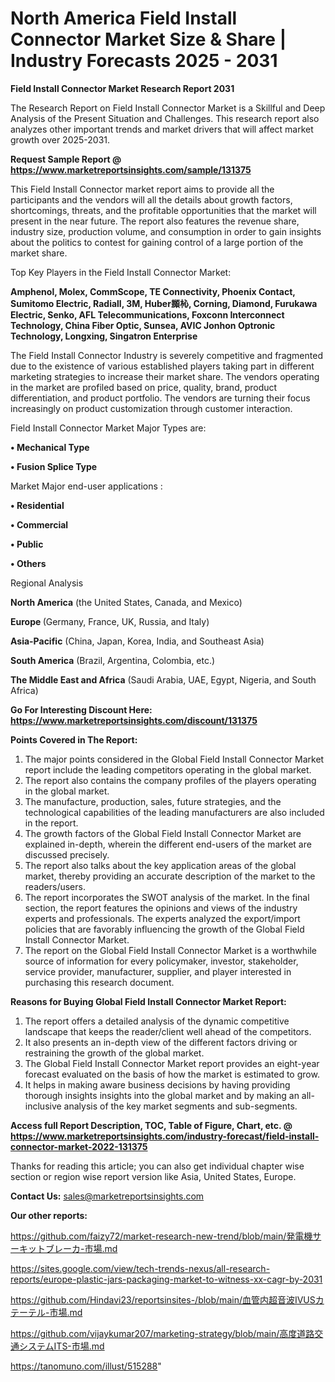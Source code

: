 # North America Field Install Connector Market Size & Share | Industry Forecasts 2025 - 2031

<strong>Field Install Connector Market Research Report 2031</strong>

The Research Report on Field Install Connector Market is a Skillful and Deep Analysis of the Present Situation and Challenges. This research report also analyzes other important trends and market drivers that will affect market growth over 2025-2031.

<strong>Request Sample Report @ <a href=https://www.marketreportsinsights.com/sample/131375>https://www.marketreportsinsights.com/sample/131375</a></strong>

This Field Install Connector market report aims to provide all the participants and the vendors will all the details about growth factors, shortcomings, threats, and the profitable opportunities that the market will present in the near future. The report also features the revenue share, industry size, production volume, and consumption in order to gain insights about the politics to contest for gaining control of a large portion of the market share.

Top Key Players in the Field Install Connector Market:

<strong>Amphenol, Molex, CommScope, TE Connectivity, Phoenix Contact, Sumitomo Electric, Radiall, 3M, Huber䫨杺, Corning, Diamond, Furukawa Electric, Senko, AFL Telecommunications, Foxconn Interconnect Technology, China Fiber Optic, Sunsea, AVIC Jonhon Optronic Technology, Longxing, Singatron Enterprise</strong>

The Field Install Connector Industry is severely competitive and fragmented due to the existence of various established players taking part in different marketing strategies to increase their market share. The vendors operating in the market are profiled based on price, quality, brand, product differentiation, and product portfolio. The vendors are turning their focus increasingly on product customization through customer interaction.

Field Install Connector Market Major Types are:

<strong>• Mechanical Type

• Fusion Splice Type</strong>

Market Major end-user applications :

<strong>• Residential

• Commercial

• Public

• Others</strong>

Regional Analysis

</u><strong><b>North America</b></strong> (the United States, Canada, and Mexico)

<strong><b>Europe </b></strong>(Germany, France, UK, Russia, and Italy)

<strong><b>Asia-Pacific</b></strong> (China, Japan, Korea, India, and Southeast Asia)

<strong><b>South America</b></strong> (Brazil, Argentina, Colombia, etc.)

<strong><b>The Middle East and Africa</b></strong> (Saudi Arabia, UAE, Egypt, Nigeria, and South Africa)

<strong>Go For Interesting Discount Here: <a href=https://www.marketreportsinsights.com/discount/131375>https://www.marketreportsinsights.com/discount/131375</a></strong>

<strong>Points Covered in The Report:</strong>
<ol>
  <li>The major points considered in the Global Field Install Connector Market report include the leading competitors operating in the global market.</li>
  <li>The report also contains the company profiles of the players operating in the global market.</li>
  <li>The manufacture, production, sales, future strategies, and the technological capabilities of the leading manufacturers are also included in the report.</li>
  <li>The growth factors of the Global Field Install Connector Market are explained in-depth, wherein the different end-users of the market are discussed precisely.</li>
  <li>The report also talks about the key application areas of the global market, thereby providing an accurate description of the market to the readers/users.</li>
  <li>The report incorporates the SWOT analysis of the market. In the final section, the report features the opinions and views of the industry experts and professionals. The experts analyzed the export/import policies that are favorably influencing the growth of the Global Field Install Connector Market.</li>
  <li>The report on the Global Field Install Connector Market is a worthwhile source of information for every policymaker, investor, stakeholder, service provider, manufacturer, supplier, and player interested in purchasing this research document.</li>
</ol>
<strong>Reasons for Buying Global Field Install Connector Market Report:</strong>

<ol>
  <li>The report offers a detailed analysis of the dynamic competitive landscape that keeps the reader/client well ahead of the competitors.</li>
  <li>It also presents an in-depth view of the different factors driving or restraining the growth of the global market.</li>
  <li>The Global Field Install Connector Market report provides an eight-year forecast evaluated on the basis of how the market is estimated to grow.</li>
  <li>It helps in making aware business decisions by having providing thorough insights insights into the global market and by making an all-inclusive analysis of the key market segments and sub-segments.</li>
</ol>
<strong>Access full Report Description, TOC, Table of Figure, Chart, etc. @ <a href=https://www.marketreportsinsights.com/industry-forecast/field-install-connector-market-2022-131375>https://www.marketreportsinsights.com/industry-forecast/field-install-connector-market-2022-131375</a></strong>


Thanks for reading this article; you can also get individual chapter wise section or region wise report version like Asia, United States, Europe.

<strong>Contact Us:</strong>
sales@marketreportsinsights.com

<strong>Our other reports:</strong>

<a href=https://github.com/faizy72/market-research-new-trend/blob/main/発電機サーキットブレーカ-市場.md>https://github.com/faizy72/market-research-new-trend/blob/main/発電機サーキットブレーカ-市場.md</a>

<a href=https://sites.google.com/view/tech-trends-nexus/all-research-reports/europe-plastic-jars-packaging-market-to-witness-xx-cagr-by-2031>https://sites.google.com/view/tech-trends-nexus/all-research-reports/europe-plastic-jars-packaging-market-to-witness-xx-cagr-by-2031</a>

<a href=https://github.com/Hindavi23/reportsinsites-/blob/main/血管内超音波IVUSカテーテル-市場.md>https://github.com/Hindavi23/reportsinsites-/blob/main/血管内超音波IVUSカテーテル-市場.md</a>

<a href=https://github.com/vijaykumar207/marketing-strategy/blob/main/高度道路交通システムITS-市場.md>https://github.com/vijaykumar207/marketing-strategy/blob/main/高度道路交通システムITS-市場.md</a>

<a href=https://tanomuno.com/illust/515288>https://tanomuno.com/illust/515288</a>"
